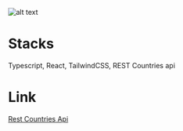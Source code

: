 ![alt text](https://github.com/Ztirk/erp-wonder-matics-frontend/blob/main/Screenshot%202024-03-06%20235507.png "Logo Title Text 1")

# Stacks

Typescript, React, TailwindCSS, REST Countries api

# Link

[Rest Countries Api](https://ztirk.github.io/rest-countries-api/)
